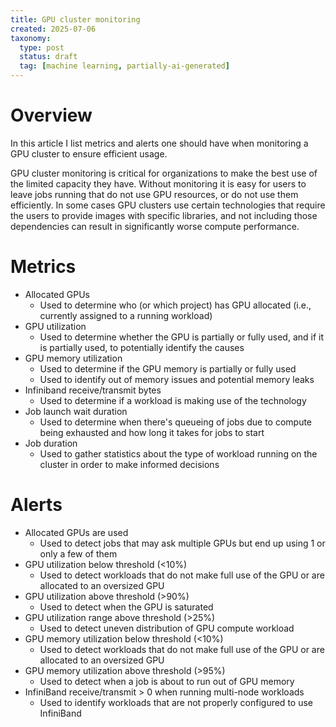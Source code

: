 ```yaml
---
title: GPU cluster monitoring
created: 2025-07-06
taxonomy:
  type: post
  status: draft
  tag: [machine learning, partially-ai-generated]
---
```


# Overview

In this article I list metrics and alerts one should have when monitoring a GPU cluster to ensure efficient usage.

GPU cluster monitoring is critical for organizations to make the best use of the limited capacity they have.
Without monitoring it is easy for users to leave jobs running that do not use GPU resources, or do not use them efficiently.
In some cases GPU clusters use certain technologies that require the users to provide images with specific libraries, and not including those dependencies can result in significantly worse compute performance.

# Metrics

* Allocated GPUs
	* Used to determine who (or which project) has GPU allocated (i.e., currently assigned to a running workload)
* GPU utilization
	* Used to determine whether the GPU is partially or fully used, and if it is partially used, to potentially identify the causes
* GPU memory utilization
	* Used to determine if the GPU memory is partially or fully used
  * Used to identify out of memory issues and potential memory leaks
* Infiniband receive/transmit bytes
	* Used to determine if a workload is making use of the technology
* Job launch wait duration
  * Used to determine when there's queueing of jobs due to compute being exhausted and how long it takes for jobs to start
* Job duration
  * Used to gather statistics about the type of workload running on the cluster in order to make informed decisions

# Alerts

* Allocated GPUs are used
  * Used to detect jobs that may ask multiple GPUs but end up using 1 or only a few of them
* GPU utilization below threshold (<10%)
  * Used to detect workloads that do not make full use of the GPU or are allocated to an oversized GPU
* GPU utilization above threshold (>90%)
  * Used to detect when the GPU is saturated
* GPU utilization range above threshold (>25%)
  * Used to detect uneven distribution of GPU compute workload
* GPU memory utilization below threshold (<10%)
  * Used to detect workloads that do not make full use of the GPU or are allocated to an oversized GPU
* GPU memory utilization above threshold (>95%)
  * Used to detect when a job is about to run out of GPU memory
* InfiniBand receive/transmit > 0 when running multi-node workloads
  * Used to identify workloads that are not properly configured to use InfiniBand
